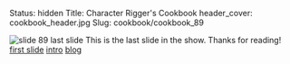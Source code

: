 Status: hidden
Title: Character Rigger's Cookbook
header_cover: cookbook_header.jpg
Slug: cookbook/cookbook_89

![slide 89](https://dl.dropboxusercontent.com/u/2977490/presentations/cookbook/img89.jpg)
last slide
This is the last slide in the show. Thanks for reading!
[first slide](cookbook/cookbook_01)
[intro](index.md)
[blog](http://blog.theodox.com)

